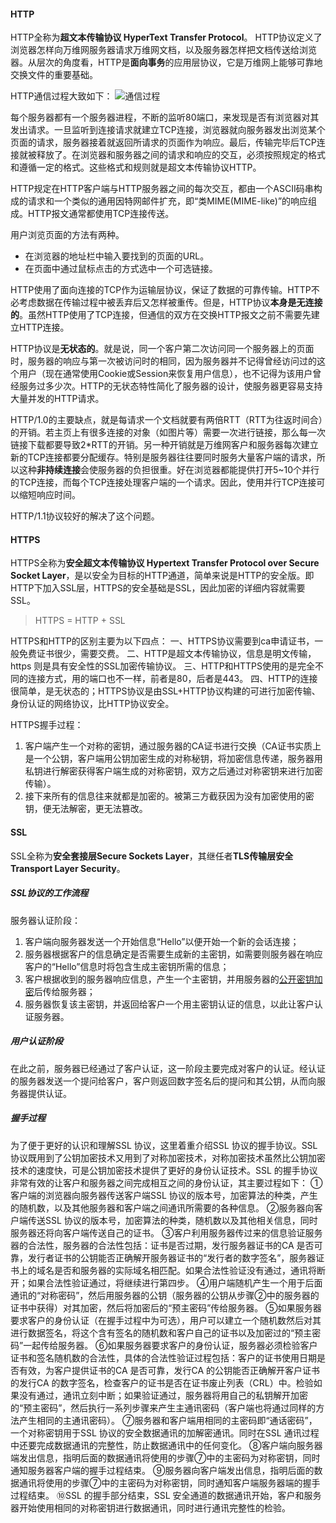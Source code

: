 #### HTTP

HTTP全称为**超文本传输协议 HyperText Transfer Protocol**。
HTTP协议定义了浏览器怎样向万维网服务器请求万维网文档，以及服务器怎样把文档传送给浏览器。从层次的角度看，HTTP是**面向事务**的应用层协议，它是万维网上能够可靠地交换文件的重要基础。

HTTP通信过程大致如下：
![通信过程](http://upload-images.jianshu.io/upload_images/2312315-2c57209d10df6ca1.png?imageMogr2/auto-orient/strip%7CimageView2/2/w/1240)

每个服务器都有一个服务器进程，不断的监听80端口，来发现是否有浏览器对其发出请求。一旦监听到连接请求就建立TCP连接，浏览器就向服务器发出浏览某个页面的请求，服务器接着就返回所请求的页面作为响应。最后，传输完毕后TCP连接就被释放了。在浏览器和服务器之间的请求和响应的交互，必须按照规定的格式和遵循一定的格式。这些格式和规则就是超文本传输协议HTTP。

HTTP规定在HTTP客户端与HTTP服务器之间的每次交互，都由一个ASCII码串构成的请求和一个类似的通用因特网邮件扩充，即“类MIME(MIME-like)”的响应组成。HTTP报文通常都使用TCP连接传送。

用户浏览页面的方法有两种。
- 在浏览器的地址栏中输入要找到的页面的URL。
- 在页面中通过鼠标点击的方式选中一个可选链接。

HTTP使用了面向连接的TCP作为运输层协议，保证了数据的可靠传输。HTTP不必考虑数据在传输过程中被丢弃后又怎样被重传。但是，HTTP协议**本身是无连接的**。虽然HTTP使用了TCP连接，但通信的双方在交换HTTP报文之前不需要先建立HTTP连接。

HTTP协议是**无状态的**。就是说，同一个客户第二次访问同一个服务器上的页面时，服务器的响应与第一次被访问时的相同，因为服务器并不记得曾经访问过的这个用户（现在通常使用Cookie或Session来恢复用户信息），也不记得为该用户曾经服务过多少次。HTTP的无状态特性简化了服务器的设计，使服务器更容易支持大量并发的HTTP请求。

HTTP/1.0的主要缺点，就是每请求一个文档就要有两倍RTT（RTT为往返时间合）的开销。若主页上有很多连接的对象（如图片等）需要一次进行链接，那么每一次链接下载都要导致2*RTT的开销。另一种开销就是万维网客户和服务器每次建立新的TCP连接都要分配缓存。特别是服务器往往要同时服务大量客户端的请求，所以这种**非持续连接**会使服务器的负担很重。好在浏览器都能提供打开5~10个并行的TCP连接，而每个TCP连接处理客户端的一个请求。因此，使用并行TCP连接可以缩短响应时间。

HTTP/1.1协议较好的解决了这个问题。

#### HTTPS

HTTPS全称为**安全超文本传输协议 Hypertext Transfer Protocol over Secure Socket Layer**，是以安全为目标的HTTP通道，简单来说是HTTP的安全版。即HTTP下加入SSL层，HTTPS的安全基础是SSL，因此加密的详细内容就需要SSL。

> HTTPS = HTTP + SSL

HTTPS和HTTP的区别主要为以下四点：
一、HTTPS协议需要到ca申请证书，一般免费证书很少，需要交费。
二、HTTP是超文本传输协议，信息是明文传输，https 则是具有安全性的SSL加密传输协议。
三、HTTP和HTTPS使用的是完全不同的连接方式，用的端口也不一样，前者是80，后者是443。
四、HTTP的连接很简单，是无状态的；HTTPS协议是由SSL+HTTP协议构建的可进行加密传输、身份认证的网络协议，比HTTP协议安全。

HTTPS握手过程：

1. 客户端产生一个对称的密钥，通过服务器的CA证书进行交换（CA证书实质上是一个公钥，客户端用公钥加密生成的对称秘钥，将加密信息传递，服务器用私钥进行解密获得客户端生成的对称密钥，双方之后通过对称密钥来进行加密传输）。
2. 接下来所有的信息往来就都是加密的。被第三方截获因为没有加密使用的密钥，便无法解密，更无法篡改。

#### SSL
 
SSL全称为**安全套接层Secure Sockets Layer**，其继任者**TLS传输层安全Transport Layer Security**。

##### SSL协议的工作流程
服务器认证阶段：
1. 客户端向服务器发送一个开始信息“Hello”以便开始一个新的会话连接；
2. 服务器根据客户的信息确定是否需要生成新的主密钥，如需要则服务器在响应客户的“Hello”信息时将包含生成主密钥所需的信息；
3. 客户根据收到的服务器响应信息，产生一个主密钥，并用服务器的[公开密钥加密](http://baike.baidu.com/view/444169.htm)后传给服务器；
4. 服务器恢复该主密钥，并返回给客户一个用主密钥认证的信息，以此让客户认证服务器。

##### 用户认证阶段
在此之前，服务器已经通过了客户认证，这一阶段主要完成对客户的认证。经认证的服务器发送一个提问给客户，客户则返回数字签名后的提问和其公钥，从而向服务器提供认证。

##### 握手过程

为了便于更好的认识和理解SSL 协议，这里着重介绍SSL 协议的握手协议。SSL 协议既用到了公钥加密技术又用到了对称加密技术，对称加密技术虽然比公钥加密技术的速度快，可是公钥加密技术提供了更好的身份认证技术。SSL 的握手协议非常有效的让客户和服务器之间完成相互之间的身份认证，其主要过程如下：
①客户端的浏览器向服务器传送客户端SSL 协议的版本号，加密算法的种类，产生的随机数，以及其他服务器和客户端之间通讯所需要的各种信息。
②服务器向客户端传送SSL 协议的版本号，加密算法的种类，随机数以及其他相关信息，同时服务器还将向客户端传送自己的证书。
③客户利用服务器传过来的信息验证服务器的合法性，服务器的合法性包括：证书是否过期，发行服务器证书的CA 是否可靠，发行者证书的公钥能否正确解开服务器证书的“发行者的数字签名”，服务器证书上的域名是否和服务器的实际域名相匹配。如果合法性验证没有通过，通讯将断开；如果合法性验证通过，将继续进行第四步。
④用户端随机产生一个用于后面通讯的“对称密码”，然后用服务器的公钥（服务器的公钥从步骤②中的服务器的证书中获得）对其加密，然后将加密后的“预主密码”传给服务器。
⑤如果服务器要求客户的身份认证（在握手过程中为可选），用户可以建立一个随机数然后对其进行数据签名，将这个含有签名的随机数和客户自己的证书以及加密过的“预主密码”一起传给服务器。
⑥如果服务器要求客户的身份认证，服务器必须检验客户证书和签名随机数的合法性，具体的合法性验证过程包括：客户的证书使用日期是否有效，为客户提供证书的CA 是否可靠，发行CA 的公钥能否正确解开客户证书的发行CA 的数字签名，检查客户的证书是否在证书废止列表（CRL）中。检验如果没有通过，通讯立刻中断；如果验证通过，服务器将用自己的私钥解开加密的“预主密码”，然后执行一系列步骤来产生主通讯密码（客户端也将通过同样的方法产生相同的主通讯密码）。
⑦服务器和客户端用相同的主密码即“通话密码”，一个对称密钥用于SSL 协议的安全数据通讯的加解密通讯。同时在SSL 通讯过程中还要完成数据通讯的完整性，防止数据通讯中的任何变化。
⑧客户端向服务器端发出信息，指明后面的数据通讯将使用的步骤⑦中的主密码为对称密钥，同时通知服务器客户端的握手过程结束。
⑨服务器向客户端发出信息，指明后面的数据通讯将使用的步骤⑦中的主密码为对称密钥，同时通知客户端服务器端的握手过程结束。
⑩SSL 的握手部分结束，SSL 安全通道的数据通讯开始，客户和服务器开始使用相同的对称密钥进行数据通讯，同时进行通讯完整性的检验。